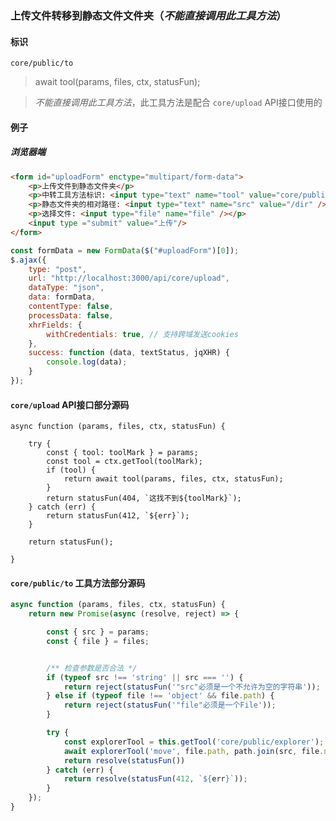 
### 上传文件转移到静态文件文件夹（*不能直接调用此工具方法*）

#### 标识

`core/public/to`

> await tool(params, files, ctx, statusFun);

> *不能直接调用此工具方法*，此工具方法是配合 `core/upload` API接口使用的


#### 例子

##### 浏览器端

```html
<form id="uploadForm" enctype="multipart/form-data">
	<p>上传文件到静态文件夹</p>
	<p>中转工具方法标识: <input type="text" name="tool" value="core/public/to" /></p>
	<p>静态文件夹的相对路径: <input type="text" name="src" value="/dir" /></p>
	<p>选择文件: <input type="file" name="file" /></p>
	<input type ="submit" value="上传"/>
</form>
```

```javascript
const formData = new FormData($("#uploadForm")[0]);
$.ajax({
	type: "post",
	url: "http://localhost:3000/api/core/upload",
	dataType: "json",
	data: formData,
	contentType: false,
	processData: false,
	xhrFields: {
		withCredentials: true, // 支持跨域发送cookies
	},
	success: function (data, textStatus, jqXHR) {
		console.log(data);
	}
});
```

#### `core/upload` API接口部分源码

```
async function (params, files, ctx, statusFun) {

	try {
		const { tool: toolMark } = params;
		const tool = ctx.getTool(toolMark);
		if (tool) {
			return await tool(params, files, ctx, statusFun);
		}
		return statusFun(404, `这找不到${toolMark}`);
	} catch (err) {
		return statusFun(412, `${err}`);
	}

	return statusFun();

}
```

#### `core/public/to` 工具方法部分源码

```javascript
async function (params, files, ctx, statusFun) {
	return new Promise(async (resolve, reject) => {

		const { src } = params;
		const { file } = files;


		/** 检查参数是否合法 */
		if (typeof src !== 'string' || src === '') {
			return reject(statusFun('"src"必须是一个不允许为空的字符串'));
		} else if (typeof file !== 'object' && file.path) {
			return reject(statusFun('"file"必须是一个File'));
		}

		try {
			const explorerTool = this.getTool('core/public/explorer');
			await explorerTool('move', file.path, path.join(src, file.name), true);
			return resolve(statusFun())
		} catch (err) {
			return resolve(statusFun(412, `${err}`));
		}
	});
}
```